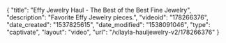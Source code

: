 {
    "title": "Effy Jewelry Haul - The Best of the Best Fine Jewelry",
    "description": "Favorite Effy Jewelry pieces.",
    "videoid": "178266376",
    "date_created": "1537825615",
    "date_modified": "1538091046",
    "type": "captivate",
    "layout": "video",
    "url": "\/v\/layla-hauljewelry-v2\/178266376"
}